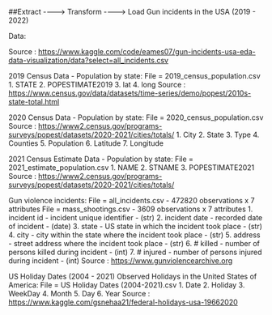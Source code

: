 ##Extract ----> Transform ----> Load
Gun incidents in the USA (2019 - 2022)


Data:


Source : https://www.kaggle.com/code/eames07/gun-incidents-usa-eda-data-visualization/data?select=all_incidents.csv

2019 Census Data - Population by state:
File = 2019_census_population.csv
        1. STATE
        2. POPESTIMATE2019
        3. lat
        4. long
Source : https://www.census.gov/data/datasets/time-series/demo/popest/2010s-state-total.html


2020 Census Data - Population by state:
File = 2020_census_population.csv
Source : https://www2.census.gov/programs-surveys/popest/datasets/2020-2021/cities/totals/
        1. City
        2. State
        3. Type
        4. Counties
        5. Population
        6. Latitude
        7. Longitude

2021 Census Estimate Data - Population by state:
File = 2021_estimate_population.csv
        1. NAME
        2. STNAME
        3. POPESTIMATE2021
Source : https://www2.census.gov/programs-surveys/popest/datasets/2020-2021/cities/totals/

Gun violence incidents:
File = all_incidents.csv - 472820 observations x 7 attributes
File = mass_shootings.csv - 3609 observations x 7 attributes
        1. incident id - incident unique identifier - (str)
        2. incident date - recorded date of incident - (date)
        3. state - US state in which the incident took place - (str)
        4. city - city within the state where the incident took place - (str)
        5. address - street address where the incident took place - (str)
        6. # killed - number of persons killed during incident - (int)
        7. # injured - number of persons injured during incident - (int)
Source : https://www.gunviolencearchive.org

US Holiday Dates (2004 - 2021) Observed Holidays in the United States of America:
File = US Holiday Dates (2004-2021).csv
        1. Date
        2. Holiday
        3. WeekDay
        4. Month
        5. Day
        6. Year
Source : https://www.kaggle.com/gsnehaa21/federal-holidays-usa-19662020